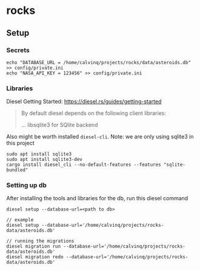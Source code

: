 # rocks

## Setup

### Secrets
```
echo "DATABASE_URL = /home/calvinq/projects/rocks/data/asteroids.db" >> config/private.ini
echo "NASA_API_KEY = 123456" >> config/private.ini
```

### Libraries

Diesel Getting Started: https://diesel.rs/guides/getting-started
> By default diesel depends on the following client libraries:
>
>    ... 
>    libsqlite3 for SQlite backend


Also might be worth installed `diesel-cli`. Note: we are only using sqlite3 in this project
```
sudo apt install sqlite3
sudo apt install sqlite3-dev
cargo install diesel_cli --no-default-features --features "sqlite-bundled"
```

### Setting up db

After installing the tools and libraries for the db, run this diesel command
```
diesel setup --database-url=<path to db>

// example
diesel setup --database-url='/home/calvinq/projects/rocks-data/asteroids.db'

// running the migrations
diesel migration run --database-url='/home/calvinq/projects/rocks-data/asteroids.db'
diesel migration redo --database-url='/home/calvinq/projects/rocks-data/asteroids.db'
```
